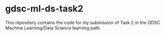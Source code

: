 # gdsc-ml-ds-task2
This repository contains the code for my submission of Task 2 in the GDSC Machine Learning/Data Science learning path.
